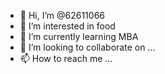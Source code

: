 - 👋 Hi, I’m @62611066
- 👀 I’m interested in food
- 🌱 I’m currently learning MBA
- 💞️ I’m looking to collaborate on ...
- 📫 How to reach me ...

<!---
62611066/62611066 is a ✨ special ✨ repository because its `README.md` (this file) appears on your GitHub profile.
You can click the Preview link to take a look at your changes.
--->
